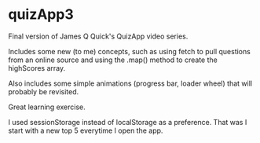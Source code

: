 # quizApp3

Final version of James Q Quick's QuizApp video series.

Includes some new (to me) concepts, such as using fetch to pull questions from an online source and using the .map() method to create the highScores array.

Also includes some simple animations (progress bar, loader wheel) that will probably be revisited.

Great learning exercise.

I used sessionStorage instead of localStorage as a preference. That was I start with a new top 5 everytime I open the app.
